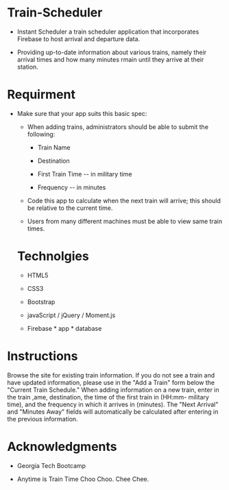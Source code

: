 # Train-Scheduler

- Instant Scheduler a train scheduler application that incorporates Firebase to host arrival and departure data.

- Providing up-to-date information about various trains, namely their arrival times and how many minutes rmain until they arrive at their station.

# Requirment

- Make sure that your app suits this basic spec:
  
    - When adding trains, administrators should be able to submit the following:
    
        * Train Name
    
        * Destination 
    
        * First Train Time -- in military time
    
        * Frequency -- in minutes
  
    - Code this app to calculate when the next train will arrive; this should be relative to the current time.
  
    - Users from many different machines must be able to view same train times.

  # Technolgies

  - HTML5

  - CSS3

  - Bootstrap

  - javaScript / jQuery / Moment.js

  - Firebase
        * app
            * database

# Instructions

Browse the site for existing train information. If you do not see a train and have updated information, please use in the "Add a Train" form below the "Current Train Schedule." When adding information on a new train, enter in the train ,ame, destination, the time of the first train in (HH:mm- military time), and the frequency in which it arrives in (minutes). The "Next Arrival" and "Minutes Away" fields will automatically be calculated after entering in the previous information.

# Acknowledgments

- Georgia Tech Bootcamp

- Anytime is Train Time Choo Choo. Chee Chee.
  